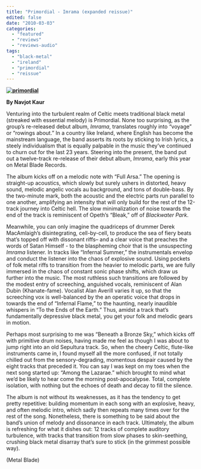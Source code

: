 ```yaml
---
title: "Primordial - Imrama (expanded reissue)"
edited: false
date: "2010-03-03"
categories:
  - "featured"
  - "reviews"
  - "reviews-audio"
tags:
  - "black-metal"
  - "ireland"
  - "primordial"
  - "reissue"
---
```


**[![primordial](http://www.hellbound.ca/wp-content/uploads/2010/03/primordial.jpeg "primordial")](http://www.hellbound.ca/wp-content/uploads/2010/03/primordial.jpeg)**

**By Navjot Kaur**

Venturing into the turbulent realm of Celtic meets traditional black metal (streaked with essential melody) is Primordial. None too surprising, as the group’s re-released debut album, _Imrama_, translates roughly into “voyage” or “rowings about.” In a country like Ireland, where English has become the mainstream language, the band asserts its roots by sticking to Irish lyrics, a steely individualism that is equally palpable in the music they’ve continued to churn out for the last 23 years. Steering into the present, the band put out a twelve-track re-release of their debut album, _Imrama_, early this year on Metal Blade Records.

The album kicks off on a melodic note with “Full Arsa.” The opening is straight-up acoustics, which slowly but surely ushers in distorted, heavy sound, melodic angelic vocals au background, and tons of double-bass. By the two-minute mark, both the acoustic and the electric parts run parallel to one another, amplifying an intensity that will only build for the rest of the 12-track journey into Celtic hell. The slow minimalization of noise towards the end of the track is reminiscent of Opeth’s “Bleak,” off of _Blackwater Park_.

Meanwhile, you can only imagine the quadriceps of drummer Derek MacAmlaigh’s disintegrating, cell-by-cell, to produce the sea of fiery beats that’s topped off with dissonant riffs– and a clear voice that preaches the words of Satan Himself - to the blaspheming choir that is the unsuspecting _Imrama_ listener. In tracks like “Infernal Summer,” the instrumentals envelop and conduct the listener into the chaos of explosive sound. Using pockets of folk metal riffs to transition from the heavier to melodic parts, we are fully immersed in the chaos of constant sonic phase shifts, which draw us further into the music. The most ruthless such transitions are followed by the modest entry of screeching, anguished vocals, reminiscent of Alan Dubin (Khanate-fame). Vocalist Alan Averill varies it up, so that the screeching vox is well-balanced by the an operatic voice that drops in towards the end of “Infernal Flame,” to the haunting, nearly inaudible whispers in “To the Ends of the Earth.” Thus, amidst a track that’s fundamentally depressive black metal, you get your folk and melodic gears in motion.

Perhaps most surprising to me was “Beneath a Bronze Sky,” which kicks off with primitive drum noises, having made me feel as though I was about to jump right into an old Sepultura track. So, when the cheery Celtic, flute-like instruments came in, I found myself all the more confused, if not totally chilled out from the sensory-degrading, momentous despair caused by the eight tracks that preceded it. You can say I was kept on my toes when the next song started up: “Among the Lazarae.” which brought to mind what we’d be likely to hear come the morning post-apocalypse. Total, complete isolation, with nothing but the echoes of death and decay to fill the silence.

The album is not without its weaknesses, as it has the tendency to get pretty repetitive: building momentum in each song with an explosive, heavy, and often melodic intro, which sadly then repeats many times over for the rest of the song. Nonetheless, there is something to be said about the band’s union of melody and dissonance in each track. Ultimately, the album is refreshing for what it dishes out: 12 tracks of complete auditory turbulence, with tracks that transition from slow phases to skin-seething, crushing black metal disarray that’s sure to stick (in the grimmest possible way).

(Metal Blade)
